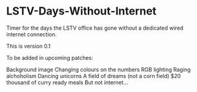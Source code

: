 # LSTV-Days-Without-Internet
Timer for the days the LSTV office has gone without a dedicated wired internet connection.

This is version 0.1

To be added in upcoming patches:

  Background image
  Changing colours on the numbers
  RGB lighting
  Raging alchoholism
  Dancing unicorns
  A field of dreams (not a corn field)
  $20 thousand of curry ready meals
  But not internet...
